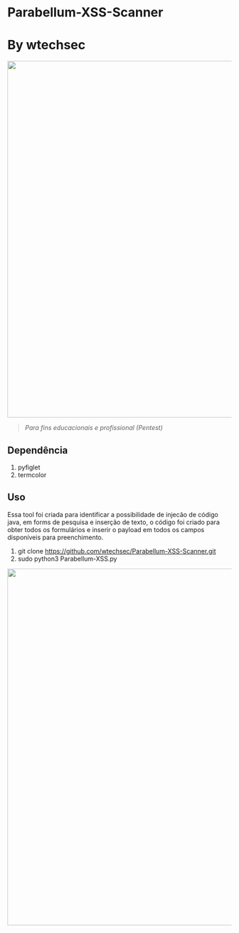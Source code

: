 # Parabellum-XSS-Scanner

# By wtechsec


<img src="https://github.com/wtechsec/Parabellum-XSS-Scanner/blob/main/Imagens/Parabellum-XSS-Scanner-1.PNG" width="800px" height="auto">


> *Para fins educacionais e profissional (Pentest)* 

## Dependência

1. pyfiglet
2. termcolor

## Uso

Essa tool foi criada para identificar a possibilidade de injecão de código java, em forms de pesquisa e inserção de texto, o código foi criado para obter todos os formulários e inserir o payload em todos os campos disponíveis para preenchimento.



1. git clone https://github.com/wtechsec/Parabellum-XSS-Scanner.git
2. sudo python3 Parabellum-XSS.py 

<img src="" width="800px" height="auto">


